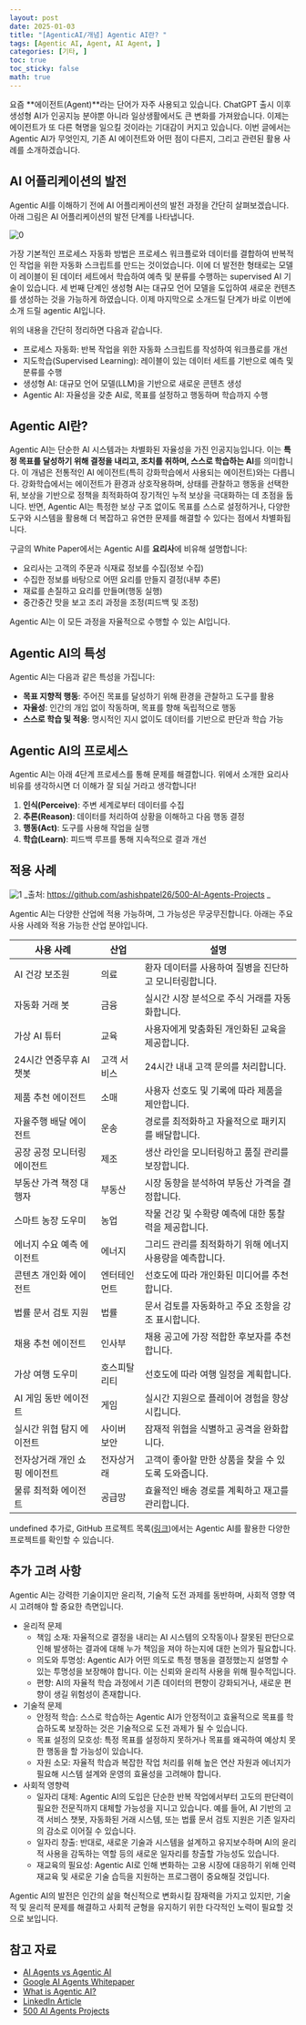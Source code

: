 ```yaml
---
layout: post
date: 2025-01-03
title: "[AgenticAI/개념] Agentic AI란? "
tags: [Agentic AI, Agent, AI Agent, ]
categories: [기타, ]
toc: true
toc_sticky: false
math: true
---
```



요즘 **에이전트(Agent)**라는 단어가 자주 사용되고 있습니다. ChatGPT 출시 이후 생성형 AI가 인공지능 분야뿐 아니라 일상생활에서도 큰 변화를 가져왔습니다. 이제는 에이전트가 또 다른 혁명을 일으킬 것이라는 기대감이 커지고 있습니다. 이번 글에서는 Agentic AI가 무엇인지, 기존 AI 에이전트와 어떤 점이 다른지, 그리고 관련된 활용 사례를 소개하겠습니다.


## AI 어플리케이션의 발전


Agentic AI를 이해하기 전에 AI 어플리케이션의 발전 과정을 간단히 살펴보겠습니다. 아래 그림은 AI 어플리케이션의 발전 단계를 나타냅니다.


![0](/assets/img/2025-01-03-Agentic-AI.md/0.png)


가장 기본적인 프로세스 자동화 방법은 프로세스 워크플로와 데이터를 결합하여 반복적인 작업을 위한 자동화 스크립트를 만드는 것이었습니다. 이에 더 발전한 형태로는 모델이 레이블이 된 데이터 세트에서 학습하여 예측 및 분류를 수행하는 supervised AI 기술이 있습니다. 세 번째 단계인 생성형 AI는 대규모 언어 모델을 도입하여 새로운 컨텐츠를 생성하는 것을 가능하게 하였습니다. 이제 마지막으로 소개드릴 단계가 바로 이번에 소개 드릴 agentic AI입니다. 


위의 내용을 간단히 정리하면 다음과 같습니다. 

- 프로세스 자동화: 반복 작업을 위한 자동화 스크립트를 작성하여 워크플로를 개선
- 지도학습(Supervised Learning): 레이블이 있는 데이터 세트를 기반으로 예측 및 분류를 수행
- 생성형 AI: 대규모 언어 모델(LLM)을 기반으로 새로운 콘텐츠 생성
- Agentic AI: 자율성을 갖춘 AI로, 목표를 설정하고 행동하며 학습까지 수행

## Agentic AI란?  


Agentic AI는 단순한 AI 시스템과는 차별화된 자율성을 가진 인공지능입니다. 이는 **특정 목표를 달성하기 위해 결정을 내리고, 조치를 취하며, 스스로 학습하는 AI**를 의미합니다. 이 개념은 전통적인 AI 에이전트(특히 강화학습에서 사용되는 에이전트)와는 다릅니다. 강화학습에서는 에이전트가 환경과 상호작용하며, 상태를 관찰하고 행동을 선택한 뒤, 보상을 기반으로 정책을 최적화하여 장기적인 누적 보상을 극대화하는 데 초점을 둡니다. 반면, Agentic AI는 특정한 보상 구조 없이도 목표를 스스로 설정하거나, 다양한 도구와 시스템을 활용해 더 복잡하고 유연한 문제를 해결할 수 있다는 점에서 차별화됩니다.


구글의 White Paper에서는 Agentic AI를 **요리사**에 비유해 설명합니다:

- 요리사는 고객의 주문과 식재료 정보를 수집(정보 수집)
- 수집한 정보를 바탕으로 어떤 요리를 만들지 결정(내부 추론)
- 재료를 손질하고 요리를 만들며(행동 실행)
- 중간중간 맛을 보고 조리 과정을 조정(피드백 및 조정)

Agentic AI는 이 모든 과정을 자율적으로 수행할 수 있는 AI입니다.


## Agentic AI의 특성


Agentic AI는 다음과 같은 특성을 가집니다:

- **목표 지향적 행동**: 주어진 목표를 달성하기 위해 환경을 관찰하고 도구를 활용
- **자율성**: 인간의 개입 없이 작동하며, 목표를 향해 독립적으로 행동
- **스스로 학습 및 적응**: 명시적인 지시 없이도 데이터를 기반으로 판단과 학습 가능

## Agentic AI의 프로세스


Agentic AI는 아래 4단계 프로세스를 통해 문제를 해결합니다. 위에서 소개한 요리사 비유를 생각하시면 더 이해가 잘 되실 거라고 생각합니다! 

1. **인식(Perceive)**: 주변 세계로부터 데이터를 수집
2. **추론(Reason)**: 데이터를 처리하여 상황을 이해하고 다음 행동 결정
3. **행동(Act)**: 도구를 사용해 작업을 실행
4. **학습(Learn)**: 피드백 루프를 통해 지속적으로 결과 개선

## 적용 사례


![1](/assets/img/2025-01-03-Agentic-AI.md/1.png) _출처: https://github.com/ashishpatel26/500-AI-Agents-Projects _


Agentic AI는 다양한 산업에 적용 가능하며, 그 가능성은 무궁무진합니다. 아래는 주요 사용 사례와 적용 가능한 산업 분야입니다. 


| 사용 사례            | 산업     | 설명                               |
| ---------------- | ------ | -------------------------------- |
| AI 건강 보조원        | 의료     | 환자 데이터를 사용하여 질병을 진단하고 모니터링합니다.   |
| 자동화 거래 봇         | 금융     | 실시간 시장 분석으로 주식 거래를 자동화합니다.       |
| 가상 AI 튜터         | 교육     | 사용자에게 맞춤화된 개인화된 교육을 제공합니다.       |
| 24시간 연중무휴 AI 챗봇  | 고객 서비스 | 24시간 내내 고객 문의를 처리합니다.            |
| 제품 추천 에이전트       | 소매     | 사용자 선호도 및 기록에 따라 제품을 제안합니다.      |
| 자율주행 배달 에이전트     | 운송     | 경로를 최적화하고 자율적으로 패키지를 배달합니다.      |
| 공장 공정 모니터링 에이전트  | 제조     | 생산 라인을 모니터링하고 품질 관리를 보장합니다.      |
| 부동산 가격 책정 대행자    | 부동산    | 시장 동향을 분석하여 부동산 가격을 결정합니다.       |
| 스마트 농장 도우미       | 농업     | 작물 건강 및 수확량 예측에 대한 통찰력을 제공합니다.   |
| 에너지 수요 예측 에이전트   | 에너지    | 그리드 관리를 최적화하기 위해 에너지 사용량을 예측합니다. |
| 콘텐츠 개인화 에이전트     | 엔터테인먼트 | 선호도에 따라 개인화된 미디어를 추천합니다.         |
| 법률 문서 검토 지원      | 법률     | 문서 검토를 자동화하고 주요 조항을 강조 표시합니다.    |
| 채용 추천 에이전트       | 인사부    | 채용 공고에 가장 적합한 후보자를 추천합니다.        |
| 가상 여행 도우미        | 호스피탈리티 | 선호도에 따라 여행 일정을 계획합니다.            |
| AI 게임 동반 에이전트    | 게임     | 실시간 지원으로 플레이어 경험을 향상시킵니다.        |
| 실시간 위협 탐지 에이전트   | 사이버 보안 | 잠재적 위협을 식별하고 공격을 완화합니다.          |
| 전자상거래 개인 쇼핑 에이전트 | 전자상거래  | 고객이 좋아할 만한 상품을 찾을 수 있도록 도와줍니다.   |
| 물류 최적화 에이전트      | 공급망    | 효율적인 배송 경로를 계획하고 재고를 관리합니다.      |

undefined
추가로, GitHub 프로젝트 목록([링크](https://github.com/ashishpatel26/500-AI-Agents-Projects))에서는 Agentic AI를 활용한 다양한 프로젝트를 확인할 수 있습니다.


## 추가 고려 사항


Agentic AI는 강력한 기술이지만 윤리적, 기술적 도전 과제를 동반하며, 사회적 영향 역시 고려해야 할 중요한 측면입니다.

- 윤리적 문제
	- 책임 소재: 자율적으로 결정을 내리는 AI 시스템의 오작동이나 잘못된 판단으로 인해 발생하는 결과에 대해 누가 책임을 져야 하는지에 대한 논의가 필요합니다.
	- 의도와 투명성: Agentic AI가 어떤 의도로 특정 행동을 결정했는지 설명할 수 있는 투명성을 보장해야 합니다. 이는 신뢰와 윤리적 사용을 위해 필수적입니다.
	- 편향: AI의 자율적 학습 과정에서 기존 데이터의 편향이 강화되거나, 새로운 편향이 생길 위험성이 존재합니다.
- 기술적 문제
	- 안정적 학습: 스스로 학습하는 Agentic AI가 안정적이고 효율적으로 목표를 학습하도록 보장하는 것은 기술적으로 도전 과제가 될 수 있습니다.
	- 목표 설정의 모호성: 특정 목표를 설정하지 못하거나 목표를 왜곡하여 예상치 못한 행동을 할 가능성이 있습니다.
	- 자원 소모: 자율적 학습과 복잡한 작업 처리를 위해 높은 연산 자원과 에너지가 필요해 시스템 설계와 운영의 효율성을 고려해야 합니다.
- 사회적 영향력
	- 일자리 대체: Agentic AI의 도입은 단순한 반복 작업에서부터 고도의 판단력이 필요한 전문직까지 대체할 가능성을 지니고 있습니다. 예를 들어, AI 기반의 고객 서비스 챗봇, 자동화된 거래 시스템, 또는 법률 문서 검토 지원은 기존 일자리의 감소로 이어질 수 있습니다.
	- 일자리 창출: 반대로, 새로운 기술과 시스템을 설계하고 유지보수하며 AI의 윤리적 사용을 감독하는 역할 등의 새로운 일자리를 창출할 가능성도 있습니다.
	- 재교육의 필요성: Agentic AI로 인해 변화하는 고용 시장에 대응하기 위해 인력 재교육 및 새로운 기술 습득을 지원하는 프로그램이 중요해질 것입니다.

Agentic AI의 발전은 인간의 삶을 혁신적으로 변화시킬 잠재력을 가지고 있지만, 기술적 및 윤리적 문제를 해결하고 사회적 균형을 유지하기 위한 다각적인 노력이 필요할 것으로 보입니다.


## 참고 자료

- [AI Agents vs Agentic AI](https://medium.com/@elisowski/ai-agents-vs-agentic-ai-whats-the-difference-and-why-does-it-matter-03159ee8c2b4)
- [Google AI Agents Whitepaper](https://archive.org/details/google-ai-agents-whitepaper/page/8/mode/2up)
- [What is Agentic AI?](https://blogs.nvidia.co.kr/blog/what-is-agentic-ai/)
- [LinkedIn Article](https://www.linkedin.com/posts/sidxsriram_the-evolution-of-ai-applications-through-activity-7285300475652923393-65nm/)
- [500 AI Agents Projects](https://github.com/ashishpatel26/500-AI-Agents-Projects)
